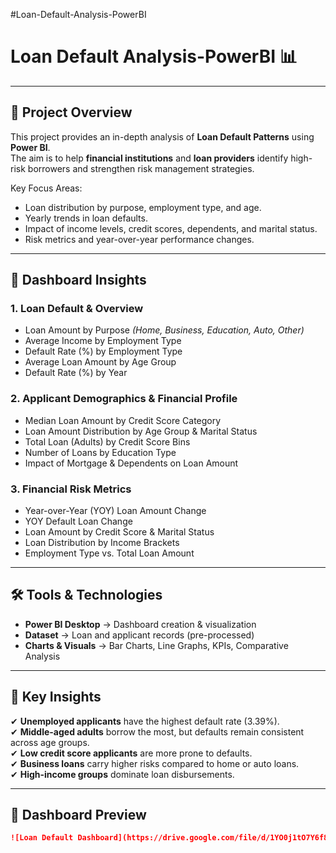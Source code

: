 #Loan-Default-Analysis-PowerBI


# Loan Default Analysis-PowerBI 📊  

---

## 📌 Project Overview  
This project provides an in-depth analysis of **Loan Default Patterns** using **Power BI**.  
The aim is to help **financial institutions** and **loan providers** identify high-risk borrowers and strengthen risk management strategies.  

Key Focus Areas:  
- Loan distribution by purpose, employment type, and age.  
- Yearly trends in loan defaults.  
- Impact of income levels, credit scores, dependents, and marital status.  
- Risk metrics and year-over-year performance changes.  

---

## 📂 Dashboard Insights  

### **1. Loan Default & Overview**  
- Loan Amount by Purpose *(Home, Business, Education, Auto, Other)*  
- Average Income by Employment Type  
- Default Rate (%) by Employment Type  
- Average Loan Amount by Age Group  
- Default Rate (%) by Year  

### **2. Applicant Demographics & Financial Profile**  
- Median Loan Amount by Credit Score Category  
- Loan Amount Distribution by Age Group & Marital Status  
- Total Loan (Adults) by Credit Score Bins  
- Number of Loans by Education Type  
- Impact of Mortgage & Dependents on Loan Amount  

### **3. Financial Risk Metrics**  
- Year-over-Year (YOY) Loan Amount Change  
- YOY Default Loan Change  
- Loan Amount by Credit Score & Marital Status  
- Loan Distribution by Income Brackets  
- Employment Type vs. Total Loan Amount  

---

## 🛠 Tools & Technologies  
- **Power BI Desktop** → Dashboard creation & visualization  
- **Dataset** → Loan and applicant records (pre-processed)  
- **Charts & Visuals** → Bar Charts, Line Graphs, KPIs, Comparative Analysis  

---

## 🎯 Key Insights  
✔ **Unemployed applicants** have the highest default rate (3.39%).  
✔ **Middle-aged adults** borrow the most, but defaults remain consistent across age groups.  
✔ **Low credit score applicants** are more prone to defaults.  
✔ **Business loans** carry higher risks compared to home or auto loans.  
✔ **High-income groups** dominate loan disbursements.  

---

## 📸 Dashboard Preview  

 

```markdown
![Loan Default Dashboard](https://drive.google.com/file/d/1YO0j1tO7Y6f8czdSJvkBxUUtytn-UTed/view?usp=drive_link)


